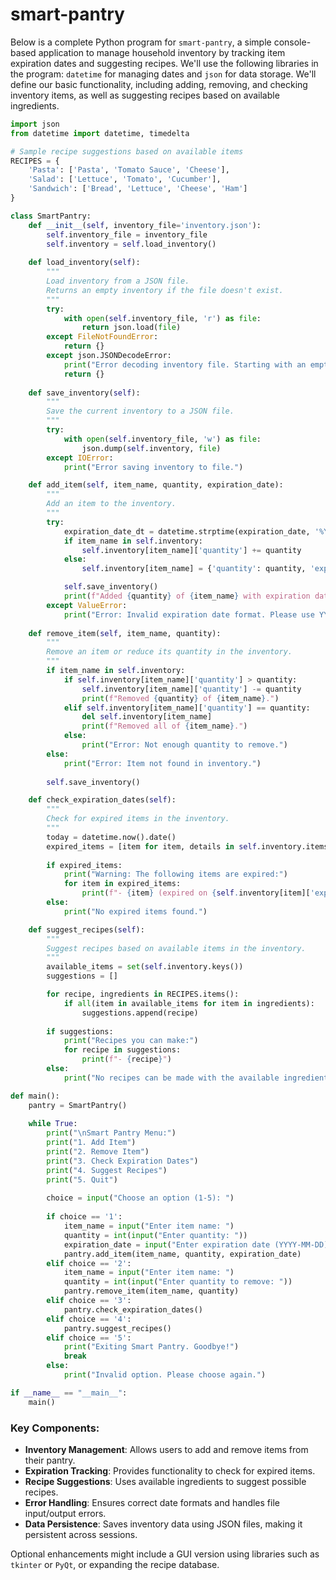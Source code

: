# smart-pantry

Below is a complete Python program for `smart-pantry`, a simple console-based application to manage household inventory by tracking item expiration dates and suggesting recipes. We'll use the following libraries in the program: `datetime` for managing dates and `json` for data storage. We'll define our basic functionality, including adding, removing, and checking inventory items, as well as suggesting recipes based on available ingredients.

```python
import json
from datetime import datetime, timedelta

# Sample recipe suggestions based on available items
RECIPES = {
    'Pasta': ['Pasta', 'Tomato Sauce', 'Cheese'],
    'Salad': ['Lettuce', 'Tomato', 'Cucumber'],
    'Sandwich': ['Bread', 'Lettuce', 'Cheese', 'Ham']
}

class SmartPantry:
    def __init__(self, inventory_file='inventory.json'):
        self.inventory_file = inventory_file
        self.inventory = self.load_inventory()
    
    def load_inventory(self):
        """
        Load inventory from a JSON file.
        Returns an empty inventory if the file doesn't exist.
        """
        try:
            with open(self.inventory_file, 'r') as file:
                return json.load(file)
        except FileNotFoundError:
            return {}
        except json.JSONDecodeError:
            print("Error decoding inventory file. Starting with an empty inventory.")
            return {}
    
    def save_inventory(self):
        """
        Save the current inventory to a JSON file.
        """
        try:
            with open(self.inventory_file, 'w') as file:
                json.dump(self.inventory, file)
        except IOError:
            print("Error saving inventory to file.")

    def add_item(self, item_name, quantity, expiration_date):
        """
        Add an item to the inventory.
        """
        try:
            expiration_date_dt = datetime.strptime(expiration_date, '%Y-%m-%d')
            if item_name in self.inventory:
                self.inventory[item_name]['quantity'] += quantity
            else:
                self.inventory[item_name] = {'quantity': quantity, 'expiration_date': expiration_date}

            self.save_inventory()
            print(f"Added {quantity} of {item_name} with expiration date {expiration_date}.")
        except ValueError:
            print("Error: Invalid expiration date format. Please use YYYY-MM-DD.")
    
    def remove_item(self, item_name, quantity):
        """
        Remove an item or reduce its quantity in the inventory.
        """
        if item_name in self.inventory:
            if self.inventory[item_name]['quantity'] > quantity:
                self.inventory[item_name]['quantity'] -= quantity
                print(f"Removed {quantity} of {item_name}.")
            elif self.inventory[item_name]['quantity'] == quantity:
                del self.inventory[item_name]
                print(f"Removed all of {item_name}.")
            else:
                print("Error: Not enough quantity to remove.")
        else:
            print("Error: Item not found in inventory.")
        
        self.save_inventory()

    def check_expiration_dates(self):
        """
        Check for expired items in the inventory.
        """
        today = datetime.now().date()
        expired_items = [item for item, details in self.inventory.items() if datetime.strptime(details['expiration_date'], '%Y-%m-%d').date() < today]
        
        if expired_items:
            print("Warning: The following items are expired:")
            for item in expired_items:
                print(f"- {item} (expired on {self.inventory[item]['expiration_date']})")
        else:
            print("No expired items found.")

    def suggest_recipes(self):
        """
        Suggest recipes based on available items in the inventory.
        """
        available_items = set(self.inventory.keys())
        suggestions = []

        for recipe, ingredients in RECIPES.items():
            if all(item in available_items for item in ingredients):
                suggestions.append(recipe)
        
        if suggestions:
            print("Recipes you can make:")
            for recipe in suggestions:
                print(f"- {recipe}")
        else:
            print("No recipes can be made with the available ingredients.")

def main():
    pantry = SmartPantry()
    
    while True:
        print("\nSmart Pantry Menu:")
        print("1. Add Item")
        print("2. Remove Item")
        print("3. Check Expiration Dates")
        print("4. Suggest Recipes")
        print("5. Quit")
        
        choice = input("Choose an option (1-5): ")
        
        if choice == '1':
            item_name = input("Enter item name: ")
            quantity = int(input("Enter quantity: "))
            expiration_date = input("Enter expiration date (YYYY-MM-DD): ")
            pantry.add_item(item_name, quantity, expiration_date)
        elif choice == '2':
            item_name = input("Enter item name: ")
            quantity = int(input("Enter quantity to remove: "))
            pantry.remove_item(item_name, quantity)
        elif choice == '3':
            pantry.check_expiration_dates()
        elif choice == '4':
            pantry.suggest_recipes()
        elif choice == '5':
            print("Exiting Smart Pantry. Goodbye!")
            break
        else:
            print("Invalid option. Please choose again.")

if __name__ == "__main__":
    main()
```

### Key Components:
- **Inventory Management**: Allows users to add and remove items from their pantry.
- **Expiration Tracking**: Provides functionality to check for expired items.
- **Recipe Suggestions**: Uses available ingredients to suggest possible recipes.
- **Error Handling**: Ensures correct date formats and handles file input/output errors.
- **Data Persistence**: Saves inventory data using JSON files, making it persistent across sessions.

Optional enhancements might include a GUI version using libraries such as `tkinter` or `PyQt`, or expanding the recipe database.